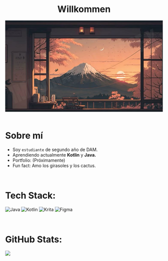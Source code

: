 <!-- Presentación y banner -->
<div align = "center">
    <h1>Willkommen</h1>
    <img src= "https://github.com/navfer/navfer/blob/main/fuji.jpg">
</div>
<br>

<!-- Sobre mi -->
# Sobre mí  
- Soy `estudiante` de segundo año de DAM.
- Aprendiendo actualmente **Kotlin** y **Java.**
- Portfolio: (Próximamente)
- Fun fact: Amo los girasoles y los cactus.

<!--Tecnologías utilizadas -->
<br>    

# Tech Stack:  

![Java](https://img.shields.io/badge/java-%23ED8B00.svg?style=for-the-badge&logo=openjdk&logoColor=white) ![Kotlin](https://img.shields.io/badge/kotlin-%237F52FF.svg?style=for-the-badge&logo=kotlin&logoColor=white) ![Krita](https://img.shields.io/badge/Krita-203759?style=for-the-badge&logo=krita&logoColor=EEF37B) ![Figma](https://img.shields.io/badge/figma-%23F24E1E.svg?style=for-the-badge&logo=figma&logoColor=white)

<!--Porcentaje lenguajes -->
<br>    

# GitHub Stats:  

![](https://github-readme-stats.vercel.app/api/top-langs/?username=navfer&theme=dark&hide_border=false&include_all_commits=false&count_private=true&layout=compact)

